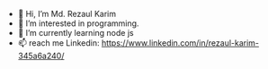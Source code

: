- 👋 Hi, I’m Md. Rezaul Karim
- 👀 I’m interested in programming.
- 🌱 I’m currently learning node js
- 📫 reach me Linkedin: https://www.linkedin.com/in/rezaul-karim-345a6a240/

<!---
RKZeebon/RKZeebon is a ✨ special ✨ repository because its `README.md` (this file) appears on your GitHub profile.
You can click the Preview link to take a look at your changes.
--->
